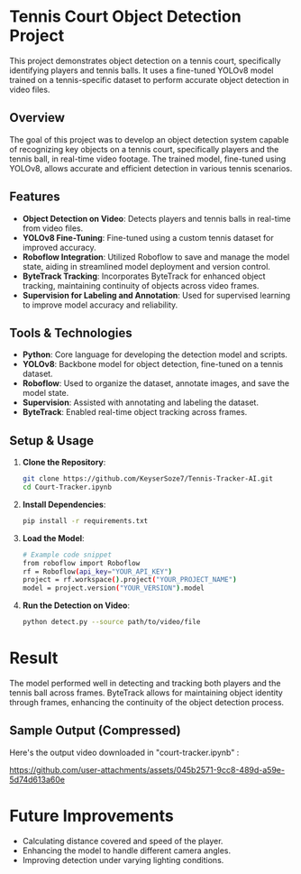 
# Tennis Court Object Detection Project

This project demonstrates object detection on a tennis court, specifically identifying players and tennis balls. It uses a fine-tuned YOLOv8 model trained on a tennis-specific dataset to perform accurate object detection in video files.

## Overview

The goal of this project was to develop an object detection system capable of recognizing key objects on a tennis court, specifically players and the tennis ball, in real-time video footage. The trained model, fine-tuned using YOLOv8, allows accurate and efficient detection in various tennis scenarios.

## Features

- **Object Detection on Video**: Detects players and tennis balls in real-time from video files.
- **YOLOv8 Fine-Tuning**: Fine-tuned using a custom tennis dataset for improved accuracy.
- **Roboflow Integration**: Utilized Roboflow to save and manage the model state, aiding in streamlined model deployment and version control.
- **ByteTrack Tracking**: Incorporates ByteTrack for enhanced object tracking, maintaining continuity of objects across video frames.
- **Supervision for Labeling and Annotation**: Used for supervised learning to improve model accuracy and reliability.

## Tools & Technologies

- **Python**: Core language for developing the detection model and scripts.
- **YOLOv8**: Backbone model for object detection, fine-tuned on a tennis dataset.
- **Roboflow**: Used to organize the dataset, annotate images, and save the model state.
- **Supervision**: Assisted with annotating and labeling the dataset.
- **ByteTrack**: Enabled real-time object tracking across frames.

## Setup & Usage

1. **Clone the Repository**:
   ```bash
   git clone https://github.com/KeyserSoze7/Tennis-Tracker-AI.git
   cd Court-Tracker.ipynb

2. **Install Dependencies**:
   ```bash
   pip install -r requirements.txt

3. **Load the Model**:
   ```bash
   # Example code snippet
   from roboflow import Roboflow
   rf = Roboflow(api_key="YOUR_API_KEY")
   project = rf.workspace().project("YOUR_PROJECT_NAME")
   model = project.version("YOUR_VERSION").model

4. **Run the Detection on Video**:
   ```bash
   python detect.py --source path/to/video/file

  # Result  

The model performed well in detecting and tracking both players and the tennis ball across frames. ByteTrack allows for maintaining object identity through frames, enhancing the continuity of the object detection process.

  ## Sample Output (Compressed) 
Here's the output video downloaded in "court-tracker.ipynb" : 


https://github.com/user-attachments/assets/045b2571-9cc8-489d-a59e-5d74d613a60e

# Future Improvements

- Calculating distance covered and speed of the player. 
- Enhancing the model to handle different camera angles.
- Improving detection under varying lighting conditions.
  







    
